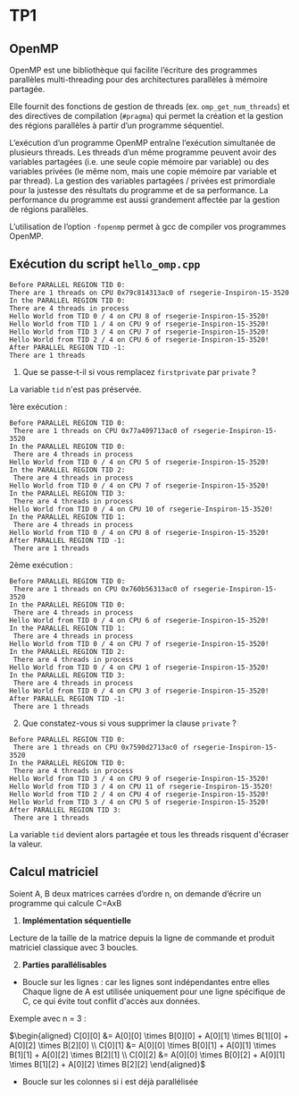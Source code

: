 # TP1
## OpenMP
OpenMP est une bibliothèque qui facilite l’écriture des programmes parallèles multi-threading pour
des architectures parallèles à mémoire partagée. 

Elle fournit des fonctions de gestion de threads (ex.
`omp_get_num_threads`) et des directives de compilation (`#pragma`) qui permet la création et la
gestion des régions parallèles à partir d’un programme séquentiel.

L’exécution d’un programme OpenMP entraîne l’exécution simultanée de plusieurs threads. Les
threads d’un même programme peuvent avoir des variables partagées (i.e. une seule copie mémoire
par variable) ou des variables privées (le même nom, mais une copie mémoire par variable et par
thread). La gestion des variables partagées / privées est primordiale pour la justesse des résultats du
programme et de sa performance. La performance du programme est aussi grandement affectée par
la gestion de régions parallèles.

L’utilisation de l’option `-fopenmp` permet à gcc de compiler vos
programmes OpenMP.

## Exécution du script `hello_omp.cpp`

```
Before PARALLEL REGION TID 0:
There are 1 threads on CPU 0x79c814313ac0 of rsegerie-Inspiron-15-3520
In the PARALLEL REGION TID 0:
There are 4 threads in process
Hello World from TID 0 / 4 on CPU 8 of rsegerie-Inspiron-15-3520!
Hello World from TID 1 / 4 on CPU 9 of rsegerie-Inspiron-15-3520!
Hello World from TID 3 / 4 on CPU 7 of rsegerie-Inspiron-15-3520!
Hello World from TID 2 / 4 on CPU 6 of rsegerie-Inspiron-15-3520!
After PARALLEL REGION TID -1:
There are 1 threads
```

1. Que se passe-t-il si vous remplacez `firstprivate` par `private` ?
    
La variable `tid` n'est pas préservée.

1ère exécution :
```
Before PARALLEL REGION TID 0:
 There are 1 threads on CPU 0x77a409713ac0 of rsegerie-Inspiron-15-3520
In the PARALLEL REGION TID 0:
 There are 4 threads in process
Hello World from TID 0 / 4 on CPU 5 of rsegerie-Inspiron-15-3520!
In the PARALLEL REGION TID 2:
 There are 4 threads in process
Hello World from TID 0 / 4 on CPU 7 of rsegerie-Inspiron-15-3520!
In the PARALLEL REGION TID 3:
 There are 4 threads in process
Hello World from TID 0 / 4 on CPU 10 of rsegerie-Inspiron-15-3520!
In the PARALLEL REGION TID 1:
 There are 4 threads in process
Hello World from TID 0 / 4 on CPU 8 of rsegerie-Inspiron-15-3520!
After PARALLEL REGION TID -1:
 There are 1 threads
 ```

2ème exécution : 
```
Before PARALLEL REGION TID 0:
 There are 1 threads on CPU 0x760b56313ac0 of rsegerie-Inspiron-15-3520
In the PARALLEL REGION TID 0:
 There are 4 threads in process
Hello World from TID 0 / 4 on CPU 6 of rsegerie-Inspiron-15-3520!
In the PARALLEL REGION TID 1:
 There are 4 threads in process
Hello World from TID 0 / 4 on CPU 7 of rsegerie-Inspiron-15-3520!
In the PARALLEL REGION TID 2:
 There are 4 threads in process
Hello World from TID 0 / 4 on CPU 1 of rsegerie-Inspiron-15-3520!
In the PARALLEL REGION TID 3:
 There are 4 threads in process
Hello World from TID 0 / 4 on CPU 3 of rsegerie-Inspiron-15-3520!
After PARALLEL REGION TID -1:
 There are 1 threads
```

2. Que constatez-vous si vous supprimer la clause `private` ?
```
Before PARALLEL REGION TID 0:
 There are 1 threads on CPU 0x7590d2713ac0 of rsegerie-Inspiron-15-3520
In the PARALLEL REGION TID 0:
 There are 4 threads in process
Hello World from TID 3 / 4 on CPU 9 of rsegerie-Inspiron-15-3520!
Hello World from TID 3 / 4 on CPU 11 of rsegerie-Inspiron-15-3520!
Hello World from TID 2 / 4 on CPU 4 of rsegerie-Inspiron-15-3520!
Hello World from TID 3 / 4 on CPU 5 of rsegerie-Inspiron-15-3520!
After PARALLEL REGION TID 3:
 There are 1 threads
```
La variable `tid` devient alors partagée et tous les threads risquent d'écraser la valeur.

## Calcul matriciel 
Soient A, B deux matrices carrées d’ordre n, on demande d’écrire un programme qui calcule
C=AxB

1. **Implémentation séquentielle**

Lecture de la taille de la matrice depuis la ligne de commande et produit matriciel classique avec 3 boucles.

2. **Parties parallélisables**

- Boucle sur les lignes : car les lignes sont indépendantes entre elles
  Chaque ligne de A est utilisée uniquement pour une ligne spécifique de C, ce qui évite tout conflit d'accès aux données.
  
Exemple avec n = 3 : 

  $\begin{aligned}
  C[0][0] &= A[0][0] \times B[0][0] + A[0][1] \times B[1][0] + A[0][2] \times B[2][0] \\
  C[0][1] &= A[0][0] \times B[0][1] + A[0][1] \times B[1][1] + A[0][2] \times B[2][1] \\
  C[0][2] &= A[0][0] \times B[0][2] + A[0][1] \times B[1][2] + A[0][2] \times B[2][2]
  \end{aligned}$
- Boucle sur les colonnes si i est déjà parallélisée